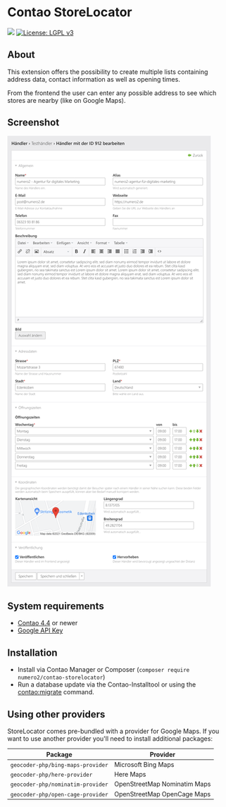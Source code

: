 Contao StoreLocator
======================

[![](https://img.shields.io/packagist/v/numero2/contao-storelocator.svg?style=flat-square)](https://packagist.org/packages/numero2/contao-storelocator) [![License: LGPL v3](https://img.shields.io/badge/License-LGPL%20v3-blue.svg?style=flat-square)](http://www.gnu.org/licenses/lgpl-3.0)

About
--

This extension offers the possibility to create multiple lists containing address data, contact information as well as opening times.

From the frontend the user can enter any possible address to see which stores are nearby (like on Google Maps).


Screenshot
--

![Editing a single store](./docs/screenshot.png)


System requirements
--

* [Contao 4.4](https://github.com/contao/core) or newer
* [Google API Key](https://github.com/numero2/contao-storelocator/wiki/Google-Keys)

Installation
--

* Install via Contao Manager or Composer (`composer require numero2/contao-storelocator`)
* Run a database update via the Contao-Installtool or using the [contao:migrate](https://docs.contao.org/dev/reference/commands/) command.

Using other providers
--

StoreLocator comes pre-bundled with a provider for Google Maps.
If you want to use another provider you'll need to install additional packages:

| Package                           | Provider                     |
| --------------------------------- | ---------------------------- |
| `geocoder-php/bing-maps-provider` | Microsoft Bing Maps          |
| `geocoder-php/here-provider`      | Here Maps                    |
| `geocoder-php/nominatim-provider` | OpenStreetMap Nominatim Maps |
| `geocoder-php/open-cage-provider` | OpenStreetMap OpenCage Maps  |

